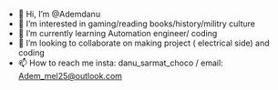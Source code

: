 - 👋 Hi, I’m @Ademdanu
- 👀 I’m interested in gaming/reading books/history/militry culture 
- 🌱 I’m currently learning Automation engineer/ coding  
- 💞️ I’m looking to collaborate on making project ( electrical side) and coding 
- 📫 How to reach me insta: danu_sarmat_choco / email: Adem_mel25@outlook.com


